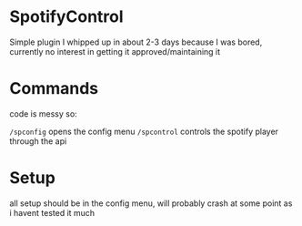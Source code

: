 # SpotifyControl

Simple plugin I whipped up in about 2-3 days because I was bored, currently no interest in getting it approved/maintaining it

# Commands

code is messy so:

```/spconfig``` opens the config menu
```/spcontrol``` controls the spotify player through the api

# Setup
all setup should be in the config menu, will probably crash at some point as i havent tested it much